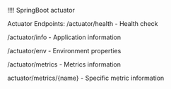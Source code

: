!!!! SpringBoot actuator

Actuator Endpoints:
/actuator/health - Health check

/actuator/info - Application information

/actuator/env - Environment properties

/actuator/metrics - Metrics information

actuator/metrics/{name} - Specific metric information

